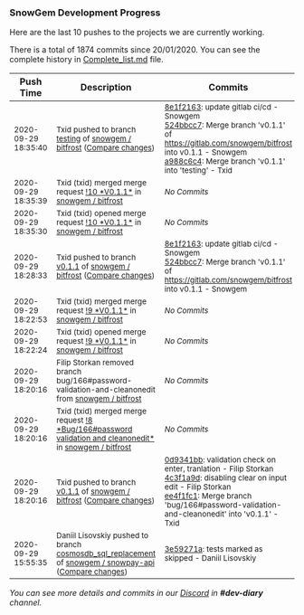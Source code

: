 
### SnowGem Development Progress

Here are the last 10 pushes to the projects we are currently working.

There is a total of 1874 commits since 20/01/2020. You can see the complete history in
 [Complete_list.md](Complete_list.md) file.

| Push Time | Description | Commits |
| --- | --- | --- |
| <sub>2020-09-29 18:35:40</sub> | <sub>Txid pushed to branch [testing](https://gitlab.com/snowgem/bitfrost/commits/testing) of [snowgem / bitfrost](https://gitlab.com/snowgem/bitfrost) ([Compare changes](https://gitlab.com/snowgem/bitfrost/compare/510a009850646e04afea3d8902fef2fd99a8e1bf...a988c6c45a0c893405ed127418b5f0a4126e27c2))</sub> | <sub>[8e1f2163](https://gitlab.com/snowgem/bitfrost/-/commit/8e1f2163d1cb692bb3d2964cc8268b2917f24b5f): update gitlab ci/cd - Snowgem<br>[524bbcc7](https://gitlab.com/snowgem/bitfrost/-/commit/524bbcc7c775811efed26f6828822cd52f44eedf): Merge branch 'v0.1.1' of https://gitlab.com/snowgem/bitfrost into v0.1.1 - Snowgem<br>[a988c6c4](https://gitlab.com/snowgem/bitfrost/-/commit/a988c6c45a0c893405ed127418b5f0a4126e27c2): Merge branch 'v0.1.1' into 'testing' - Txid</sub> |
| <sub>2020-09-29 18:35:39</sub> | <sub>Txid (txid) merged merge request [\!10 \*V0\.1\.1\*](https://gitlab.com/snowgem/bitfrost/-/merge_requests/10) in [snowgem / bitfrost](https://gitlab.com/snowgem/bitfrost)</sub> | <sub>_No Commits_</sub> |
| <sub>2020-09-29 18:35:30</sub> | <sub>Txid (txid) opened merge request [\!10 \*V0\.1\.1\*](https://gitlab.com/snowgem/bitfrost/-/merge_requests/10) in [snowgem / bitfrost](https://gitlab.com/snowgem/bitfrost)</sub> | <sub>_No Commits_</sub> |
| <sub>2020-09-29 18:28:33</sub> | <sub>Txid pushed to branch [v0\.1\.1](https://gitlab.com/snowgem/bitfrost/commits/v0.1.1) of [snowgem / bitfrost](https://gitlab.com/snowgem/bitfrost) ([Compare changes](https://gitlab.com/snowgem/bitfrost/compare/ee4f1fc1ab3dcf2f84790cfd39b63f02e8afed6a...524bbcc7c775811efed26f6828822cd52f44eedf))</sub> | <sub>[8e1f2163](https://gitlab.com/snowgem/bitfrost/-/commit/8e1f2163d1cb692bb3d2964cc8268b2917f24b5f): update gitlab ci/cd - Snowgem<br>[524bbcc7](https://gitlab.com/snowgem/bitfrost/-/commit/524bbcc7c775811efed26f6828822cd52f44eedf): Merge branch 'v0.1.1' of https://gitlab.com/snowgem/bitfrost into v0.1.1 - Snowgem</sub> |
| <sub>2020-09-29 18:22:53</sub> | <sub>Txid (txid) merged merge request [\!9 \*V0\.1\.1\*](https://gitlab.com/snowgem/bitfrost/-/merge_requests/9) in [snowgem / bitfrost](https://gitlab.com/snowgem/bitfrost)</sub> | <sub>_No Commits_</sub> |
| <sub>2020-09-29 18:22:24</sub> | <sub>Txid (txid) opened merge request [\!9 \*V0\.1\.1\*](https://gitlab.com/snowgem/bitfrost/-/merge_requests/9) in [snowgem / bitfrost](https://gitlab.com/snowgem/bitfrost)</sub> | <sub>_No Commits_</sub> |
| <sub>2020-09-29 18:20:16</sub> | <sub>Filip Storkan removed branch bug/166#password-validation-and-cleanonedit from [snowgem / bitfrost](https://gitlab.com/snowgem/bitfrost)</sub> | <sub>_No Commits_</sub> |
| <sub>2020-09-29 18:20:16</sub> | <sub>Txid (txid) merged merge request [\!8 \*Bug/166\#password validation and cleanonedit\*](https://gitlab.com/snowgem/bitfrost/-/merge_requests/8) in [snowgem / bitfrost](https://gitlab.com/snowgem/bitfrost)</sub> | <sub>_No Commits_</sub> |
| <sub>2020-09-29 18:20:16</sub> | <sub>Txid pushed to branch [v0\.1\.1](https://gitlab.com/snowgem/bitfrost/commits/v0.1.1) of [snowgem / bitfrost](https://gitlab.com/snowgem/bitfrost) ([Compare changes](https://gitlab.com/snowgem/bitfrost/compare/5d3921fa366e67d32f77beeeea2e36dd81b04bb3...ee4f1fc1ab3dcf2f84790cfd39b63f02e8afed6a))</sub> | <sub>[0d9341bb](https://gitlab.com/snowgem/bitfrost/-/commit/0d9341bb5c9142ea4156b98830cd8db63857b38d): validation check on enter, tranlation - Filip Storkan<br>[4c3f1a9d](https://gitlab.com/snowgem/bitfrost/-/commit/4c3f1a9d2a6e6e563f55c4bda00d113d53f322e3): disabling clear on input edit - Filip Storkan<br>[ee4f1fc1](https://gitlab.com/snowgem/bitfrost/-/commit/ee4f1fc1ab3dcf2f84790cfd39b63f02e8afed6a): Merge branch 'bug/166#password-validation-and-cleanonedit' into 'v0.1.1' - Txid</sub> |
| <sub>2020-09-29 15:55:35</sub> | <sub>Daniil Lisovskiy pushed to branch [cosmosdb\_sql\_replacement](https://gitlab.com/snowgem/snowpay-api/commits/cosmosdb_sql_replacement) of [snowgem / snowpay\-api](https://gitlab.com/snowgem/snowpay-api) ([Compare changes](https://gitlab.com/snowgem/snowpay-api/compare/91a207e9ab7b0058ac1f20e10dd6e5c0b66cd72c...3e59271a312aed3ea3d6c553fa237099baac43ab))</sub> | <sub>[3e59271a](https://gitlab.com/snowgem/snowpay-api/-/commit/3e59271a312aed3ea3d6c553fa237099baac43ab): tests marked as skipped - Daniil Lisovskiy</sub> |

_You can see more details and commits in our [Discord](https://discord.gg/zumGnbg) in **#dev-diary** channel._
